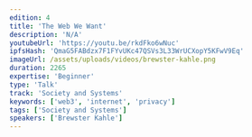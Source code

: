```yaml
---
edition: 4
title: 'The Web We Want'
description: 'N/A'
youtubeUrl: 'https://youtu.be/rkdFko6wNuc'
ipfsHash: 'QmaG5FABdzx7F1FYvUKc47QSVs3L33WrUCXopY5KFwV9Eq'
imageUrl: /assets/uploads/videos/brewster-kahle.png
duration: 2265
expertise: 'Beginner'
type: 'Talk'
track: 'Society and Systems'
keywords: ['web3', 'internet', 'privacy']
tags: ['Society and Systems']
speakers: ['Brewster Kahle']
---
```

